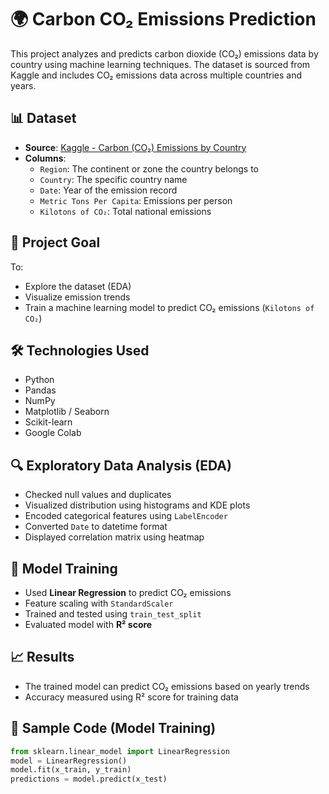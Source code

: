 # 🌍 Carbon CO₂ Emissions Prediction

This project analyzes and predicts carbon dioxide (CO₂) emissions data by country using machine learning techniques. The dataset is sourced from Kaggle and includes CO₂ emissions data across multiple countries and years.

## 📊 Dataset

- **Source**: [Kaggle - Carbon (CO₂) Emissions by Country](https://www.kaggle.com/datasets/ravindrasinghrana/carbon-co2-emissions)
- **Columns**:
  - `Region`: The continent or zone the country belongs to
  - `Country`: The specific country name
  - `Date`: Year of the emission record
  - `Metric Tons Per Capita`: Emissions per person
  - `Kilotons of CO₂`: Total national emissions

## 🎯 Project Goal

To:
- Explore the dataset (EDA)
- Visualize emission trends
- Train a machine learning model to predict CO₂ emissions (`Kilotons of CO₂`)

## 🛠️ Technologies Used

- Python
- Pandas
- NumPy
- Matplotlib / Seaborn
- Scikit-learn
- Google Colab

## 🔍 Exploratory Data Analysis (EDA)

- Checked null values and duplicates
- Visualized distribution using histograms and KDE plots
- Encoded categorical features using `LabelEncoder`
- Converted `Date` to datetime format
- Displayed correlation matrix using heatmap

## 🤖 Model Training

- Used **Linear Regression** to predict CO₂ emissions
- Feature scaling with `StandardScaler`
- Trained and tested using `train_test_split`
- Evaluated model with **R² score**

## 📈 Results

- The trained model can predict CO₂ emissions based on yearly trends
- Accuracy measured using R² score for training data

## 🧪 Sample Code (Model Training)

```python
from sklearn.linear_model import LinearRegression
model = LinearRegression()
model.fit(x_train, y_train)
predictions = model.predict(x_test)
